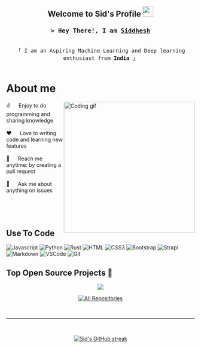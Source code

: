 <h2 align="center">
  Welcome to Sid's Profile
  <img src="https://media.giphy.com/media/hvRJCLFzcasrR4ia7z/giphy.gif" width="28">
</h2>

<h3 align="center">
        <samp>&gt; Hey There!, I am
                <b><a target="_blank" href="https://alsiam.com">Siddhesh</a></b>
        </samp>
</h3>

<p align="center"> 
  <samp>
    <br>
    「 I am an Aspiring Machine Learning and Deep learning enthusiast from <b>India</b> 」
    <br>
    <br>
  </samp>
</p>

<!-- About Section -->
# About me
 
<p>
 <img align="right" width="350" src="/assets/programmer.gif" alt="Coding gif" />
  
 ✌️ &emsp; Enjoy to do programming and sharing knowledge <br/><br/>
 ❤️ &emsp; Love to writing code and learning new features<br/><br/>
 📧 &emsp; Reach me anytime: by creating a pull request <br/><br/>
 💬 &emsp; Ask me about anything on issues
</p>

<br/>
<br/>
<br/>

## Use To Code

![Javascript](https://img.shields.io/badge/Javascript-F0DB4F?style=for-the-badge&labelColor=black&logo=javascript&logoColor=F0DB4F)
![Python](https://img.shields.io/badge/Python-14354C?style=for-the-badge&logo=python&logoColor=white)
![Rust](https://img.shields.io/badge/Rust-000000?style=for-the-badge&logo=rust&logoColor=white)
![HTML](https://img.shields.io/badge/HTML5-E34F26?style=for-the-badge&logo=html5&logoColor=white)
![CSS3](https://img.shields.io/badge/CSS3-1572B6?style=for-the-badge&logo=css3&logoColor=white)
![Bootstrap](https://img.shields.io/badge/Bootstrap-563D7C?style=for-the-badge&logo=bootstrap&logoColor=white)
![Strapi](https://img.shields.io/badge/strapi-2E7EEA?style=for-the-badge&logo=strapi&logoColor=white)
![Markdown](https://img.shields.io/badge/Markdown-000000?style=for-the-badge&logo=markdown&logoColor=white)
![VSCode](https://img.shields.io/badge/Visual_Studio-0078d7?style=for-the-badge&logo=visual%20studio&logoColor=white)
![Git](https://img.shields.io/badge/Git-F05032?style=for-the-badge&logo=git&logoColor=white)

## Top Open Source Projects 🚀

<div align="center">
  <a href="https://github.com/glitchySid/Fake-News-Detector">
    <img align="center" src="https://github-readme-stats.vercel.app/api/pin/?username=glitchySid&repo=Fake-News-Detector&theme=radical&border_color=7F3FBF&bg_color=0D1117&title_color=C9D1D9&text_color=8B949E&icon_color=7F3FBF"/>
  </a>
</div>

<p align="center">
  <a href="https://github.com/glitchySid?tab=repositories" target="_blank">
    <img alt="All Repositories" title="All Repositories" src="https://custom-icon-badges.demolab.com/badge/-Click%20Here%20For%20All%20My%20Repos-1F222E?style=for-the-badge&logoColor=white&logo=repo"/>
  </a>
</p>

<br/>
<hr/>
<br/>

<p align="center">
  <a href="https://github.com/glitchySid">
    <img src="https://github-readme-streak-stats.herokuapp.com/?user=glitchySid&theme=radical&border=7F3FBF&background=0D1117" alt="Sid's GitHub streak"/>
  </a>
</p>
